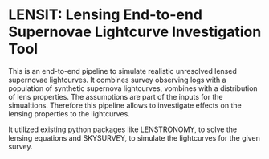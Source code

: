# LENSIT: Lensing End-to-end Supernovae Lightcurve Investigation Tool

This is an end-to-end pipeline to simulate realistic unresolved lensed supernovae lightcurves. 
It combines survey observing logs with a population of synthetic supernova lightcurves, vombines with a distribution of lens properties. 
The assumptions are part of the inputs for the simualtions. Therefore this pipeline allows to investigate effects on the lensing properties to the lightcurves. 

It utilized existing python packages like LENSTRONOMY, to solve the lensing equations and SKYSURVEY, to simulate the lightcurves for the given survey. 

